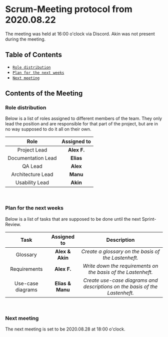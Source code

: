 # Scrum-Meeting protocol from 2020.08.22

The meeting was held at 16:00 o'clock via Discord. Akin was not present during the meeting.

## Table of Contents

* [`Role distribution`](scrum_meetings/meeting_2020_08_22.md#role-distribution)
* [`Plan for the next weeks`](scrum_meetings/meeting_2020_08_22.md#plan-for-the-next-weeks)
* [`Next meeting`](scrum_meetings/meeting_2020_08_22.md#next-meeting)

## Contents of the Meeting

### Role distribution

Below is a list of roles assigned to different members of the team. They only lead the position and are responsible for that part of the project, but are in no way supposed to do it all on their own.

|Role              |Assigned to|
|:----------------:|:---------:|
|Project Lead      |**Alex F.**|
|Documentation Lead|**Elias**  |
|QA Lead           |**Alex**   |
|Architecture Lead |**Manu**   |
|Usability Lead    |**Akin**   |

</br>

### Plan for the next weeks

Below is a list of tasks that are supposed to be done until the next Sprint-Review.

|Task             |Assigned to     |Description                      |
|:---------------:|:--------------:|:-------------------------------:|
|Glossary         |**Alex & Akin** |_Create a glossary on the basis of the Lastenheft._                                                         |
|Requirements     |**Alex F.**     |_Write down the requirements on the basis of the Lastenheft._                                            |
|Use-case diagrams|**Elias & Manu**|_Create use-case diagrams and descriptions on the basis of the Lastenheft._                        |

<br/>

### Next meeting

The next meeting is set to be 2020.08.28 at 18:00 o'clock.
